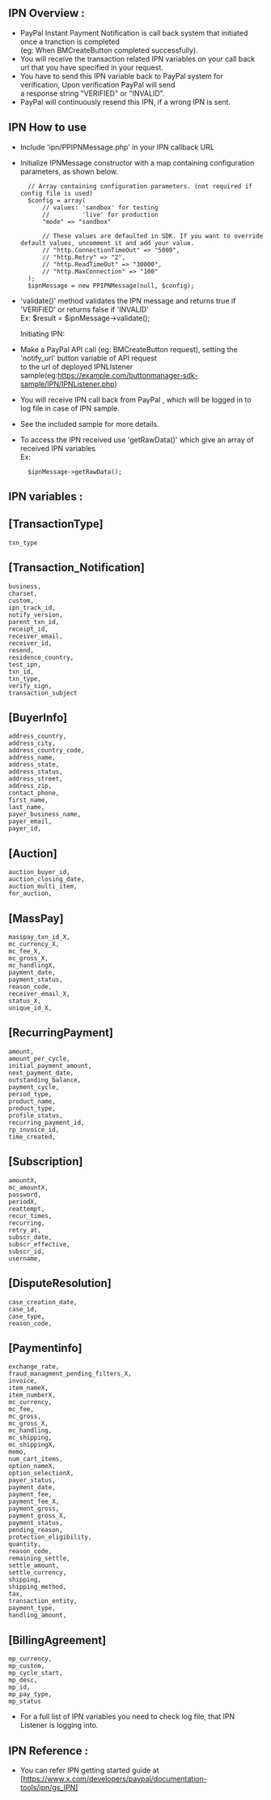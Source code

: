 IPN Overview :
------------
* PayPal Instant Payment Notification is call back system that initiated once a tranction is completed  
  (eg: When BMCreateButton completed successfully).
* You will receive the transaction related IPN variables on your call back url that you have specified in your request.
* You have to send this IPN variable back to PayPal system for verification, Upon verification PayPal will send  
  a response string "VERIFIED" or "INVALID".
* PayPal will continuously resend this IPN, if a wrong IPN is sent.
    
IPN How to use
--------------
* Include 'ipn/PPIPNMessage.php' in your IPN callback URL  
* Initialize IPNMessage constructor with a map containing configuration parameters, as shown below.

		// Array containing configuration parameters. (not required if config file is used)
		$config = array(
		    // values: 'sandbox' for testing
			//		   'live' for production
			"mode" => "sandbox"
			
			// These values are defaulted in SDK. If you want to override default values, uncomment it and add your value.
			// "http.ConnectionTimeOut" => "5000",
			// "http.Retry" => "2",
			// "http.ReadTimeOut" => "30000",
			// "http.MaxConnection" => "100"
		);
		$ipnMessage = new PPIPNMessage(null, $config);   
* 'validate()' method validates the IPN message and returns true if 'VERIFIED' or returns false if 'INVALID'  
Ex:
		$result = $ipnMessage->validate();
		  
  Initiating IPN:
* Make a PayPal API call (eg: BMCreateButton request), setting the 'notify_url' button variable of API request   
  to the url of deployed IPNLIstener sample(eg:https://example.com/buttonmanager-sdk-sample/IPN/IPNListener.php)  
* You will receive IPN call back from PayPal , which will be logged in to log file in case of IPN sample.
* See the included sample for more details.
* To access the IPN received use 'getRawData()' which give an array of received IPN variables  
Ex:
		
		$ipnMessage->getRawData(); 
	       
IPN variables :
--------------

[TransactionType]
-----------------   
	txn_type    

[Transaction_Notification]
---------------------------
	business,
	charset,
	custom,
	ipn_track_id,
	notify_version,
	parent_txn_id,
	receipt_id,
	receiver_email,
	receiver_id,
	resend,
	residence_country,
	test_ipn,
	txn_id,
	txn_type,
	verify_sign,
	transaction_subject 


[BuyerInfo]
------------
	address_country,
	address_city,
	address_country_code,
	address_name,
	address_state,
	address_status,
	address_street,
	address_zip,
	contact_phone,
	first_name,
	last_name,
	payer_business_name,
	payer_email,
	payer_id,


[Auction]
-----------
	auction_buyer_id,
	auction_closing_date,
	auction_multi_item,
	for_auction,

[MassPay]
----------
	masspay_txn_id_X,
	mc_currency_X,
	mc_fee_X,
	mc_gross_X,
	mc_handlingX,
	payment_date,
	payment_status,
	reason_code,
	receiver_email_X,
	status_X,
	unique_id_X,

[RecurringPayment]
------------------
	amount,
	amount_per_cycle,
	initial_payment_amount,
	next_payment_date,
	outstanding_balance,
	payment_cycle,
	period_type,
	product_name,
	product_type,
	profile_status,
	recurring_payment_id,
	rp_invoice_id,
	time_created,

[Subscription]
--------------
	amountX,
	mc_amountX,
	password,
	periodX,
	reattempt,
	recur_times,
	recurring,
	retry_at,
	subscr_date,
	subscr_effective,
	subscr_id,
	username,


[DisputeResolution]
-------------------
	case_creation_date,
	case_id,
	case_type,
	reason_code,
 
[Paymentinfo]
-------------
	exchange_rate,
	fraud_managment_pending_filters_X,
	invoice,
	item_nameX,
	item_numberX,
	mc_currency,
	mc_fee,
	mc_gross,
	mc_gross_X,
	mc_handling,
	mc_shipping,
	mc_shippingX,
	memo,
	num_cart_items,
	option_nameX,
	option_selectionX,
	payer_status,
	payment_date,
	payment_fee,
	payment_fee_X,
	payment_gross,
	payment_gross_X,
	payment_status,
	pending_reason,
	protection_eligibility,
	quantity,
	reason_code,
	remaining_settle,
	settle_amount,
	settle_currency,
	shipping,
	shipping_method,
	tax,
	transaction_entity,
	payment_type,
	handling_amount,

[BillingAgreement]
------------------
	mp_currency,
	mp_custom,
	mp_cycle_start,
	mp_desc,
	mp_id,
	mp_pay_type,
	mp_status
	 
*   For a full list of IPN variables you need to check log file, that IPN Listener is logging into.    

IPN Reference :
--------------
*   You can refer IPN getting started guide at [https://www.x.com/developers/paypal/documentation-tools/ipn/gs_IPN]
